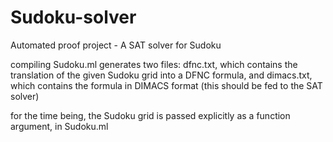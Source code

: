 # Sudoku-solver
Automated proof project - A SAT solver for Sudoku

compiling Sudoku.ml generates two files: dfnc.txt, which contains the translation of the given Sudoku grid into a DFNC formula, and dimacs.txt, which contains the formula in DIMACS format (this should be fed to the SAT solver)

for the time being, the Sudoku grid is passed explicitly as a function argument, in Sudoku.ml
